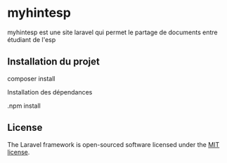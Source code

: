 <h1>myhintesp</h1>
<a></a>

<p> myhintesp est une site laravel qui permet le partage de documents entre étudiant de l'esp </p>

<h2> Installation du projet</h2>
<p>composer install</p>

<p>Installation des dépendances</p>
<p>.npm install</p>


## License

The Laravel framework is open-sourced software licensed under the [MIT license](https://opensource.org/licenses/MIT).
